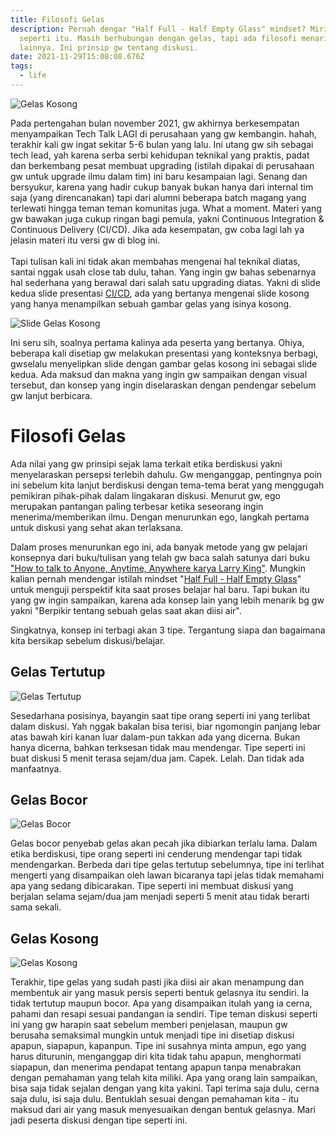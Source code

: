 ```yaml
---
title: Filosofi Gelas
description: Pernah dengar "Half Full - Half Empty Glass" mindset? Mirip mirip
  seperti itu. Masih berhubungan dengan gelas, tapi ada filosofi menarik
  lainnya. Ini prinsip gw tentang diskusi.
date: 2021-11-29T15:08:08.676Z
tags:
  - life
---
```

![Gelas Kosong](images/uploads/gelas-air.jpg "Gelas Kosong")

Pada pertengahan bulan november 2021, gw akhirnya berkesempatan menyampaikan Tech Talk LAGI di perusahaan yang gw kembangin. hahah, terakhir kali gw ingat sekitar 5-6 bulan yang lalu. Ini utang gw sih sebagai tech lead, yah karena serba serbi kehidupan teknikal yang praktis, padat dan berkembang pesat membuat upgrading (istilah dipakai di perusahaan gw untuk upgrade ilmu dalam tim) ini baru kesampaian lagi. Senang dan bersyukur, karena yang hadir cukup banyak bukan hanya dari internal tim saja (yang direncanakan) tapi dari alumni beberapa batch magang yang terlewati hingga teman teman komunitas juga. What a moment. Materi yang gw bawakan juga cukup ringan bagi pemula, yakni Continuous Integration & Continuous Delivery (CI/CD). Jika ada kesempatan, gw coba lagi lah ya jelasin materi itu versi gw di blog ini.\
\
Tapi tulisan kali ini tidak akan membahas mengenai hal teknikal diatas, santai nggak usah close tab dulu, tahan. Yang ingin gw bahas sebenarnya hal sederhana yang berawal dari salah satu upgrading diatas. Yakni di slide kedua slide presentasi [CI/CD](bit.ly/upana-cicd), ada yang bertanya mengenai slide kosong yang hanya menampilkan sebuah gambar gelas yang isinya kosong. 

![Slide Gelas Kosong ](images/uploads/gelas-kosong-2.png "Slide Gelas Kosong ")

Ini seru sih, soalnya pertama kalinya ada peserta yang bertanya. Ohiya, beberapa kali disetiap gw melakukan presentasi yang konteksnya berbagi, gwselalu menyelipkan slide dengan gambar gelas kosong ini sebagai slide kedua. Ada maksud dan makna yang ingin gw sampaikan dengan visual tersebut, dan konsep yang ingin diselaraskan dengan pendengar sebelum gw lanjut berbicara. 

# Filosofi Gelas

Ada nilai yang gw prinsipi sejak lama terkait etika berdiskusi yakni menyelaraskan persepsi terlebih dahulu. Gw menganggap, pentingnya poin ini sebelum kita lanjut berdiskusi dengan tema-tema berat yang menggugah pemikiran pihak-pihak dalam lingakaran diskusi. Menurut gw, ego merupakan pantangan paling terbesar ketika seseorang ingin menerima/memberikan ilmu. Dengan menurunkan ego, langkah pertama untuk diskusi yang sehat akan terlaksana.

Dalam proses menurunkan ego ini, ada banyak metode yang gw pelajari konsepnya dari buku/tulisan yang telah gw baca salah satunya dari buku ["How to talk to Anyone, Anytime, Anywhere karya Larry King"](https://www.amazon.com/Talk-Anyone-Anytime-Anywhere-Communication/dp/0517884534). Mungkin kalian pernah mendengar istilah mindset "[Half Full - Half Empty Glass](https://www.learning-mind.com/psychological-test-do-you-see-the-glass-half-empty-or-half-full/)" untuk menguji perspektif kita saat proses belajar hal baru. Tapi bukan itu yang gw ingin sampaikan, karena ada konsep lain yang lebih menarik bg gw yakni "Berpikir tentang sebuah gelas saat akan diisi air". 

Singkatnya, konsep ini terbagi akan 3 tipe. Tergantung siapa dan bagaimana kita bersikap sebelum diskusi/belajar. 

## Gelas Tertutup

![Gelas Tertutup](images/uploads/gelas-terbalik.jpg "Gelas Tertutup")

Sesedarhana posisinya, bayangin saat tipe orang seperti ini yang terlibat dalam diskusi. Yah nggak bakalan bisa terisi, biar ngomongin panjang lebar atas bawah kiri kanan luar dalam-pun takkan ada yang dicerna. Bukan hanya dicerna, bahkan terksesan tidak mau mendengar. Tipe seperti ini buat diskusi 5 menit terasa sejam/dua jam. Capek. Lelah. Dan tidak ada manfaatnya.

## Gelas Bocor

![Gelas Bocor](images/uploads/gelas-bocor.jpg "Gelas Bocor")

Gelas bocor penyebab gelas akan pecah jika dibiarkan terlalu lama. Dalam etika berdiskusi, tipe orang seperti ini cenderung mendengar tapi tidak mendengarkan. Berbeda dari tipe gelas tertutup sebelumnya, tipe ini terlihat mengerti yang disampaikan oleh lawan bicaranya tapi jelas tidak memahami apa yang sedang dibicarakan. Tipe seperti ini membuat diskusi yang berjalan selama sejam/dua jam menjadi seperti 5 menit atau tidak berarti sama sekali.

## Gelas Kosong

![Gelas Kosong](images/uploads/gelas-kosong.jpg "Gelas Kosong")

Terakhir, tipe gelas yang sudah pasti jika diisi air akan menampung dan membentuk air yang masuk persis seperti bentuk gelasnya itu sendiri. Ia tidak tertutup maupun bocor. Apa yang disampaikan itulah yang ia cerna, pahami dan resapi sesuai pandangan ia sendiri. Tipe teman diskusi seperti ini yang gw harapin saat sebelum memberi penjelasan, maupun gw berusaha semaksimal mungkin untuk menjadi tipe ini disetiap diskusi apapun, siapapun, kapanpun. Tipe ini susahnya minta ampun, ego yang harus diturunin, menganggap diri kita tidak tahu apapun, menghormati siapapun, dan menerima pendapat tentang apapun tanpa menabrakan dengan pemahaman yang telah kita miliki. Apa yang orang lain sampaikan, bisa saja tidak sejalan dengan yang kita yakini. Tapi terima saja dulu, cerna saja dulu, isi saja dulu. Bentuklah sesuai dengan pemahaman kita - itu maksud dari air yang masuk menyesuaikan dengan bentuk gelasnya. Mari jadi peserta diskusi dengan tipe seperti ini.